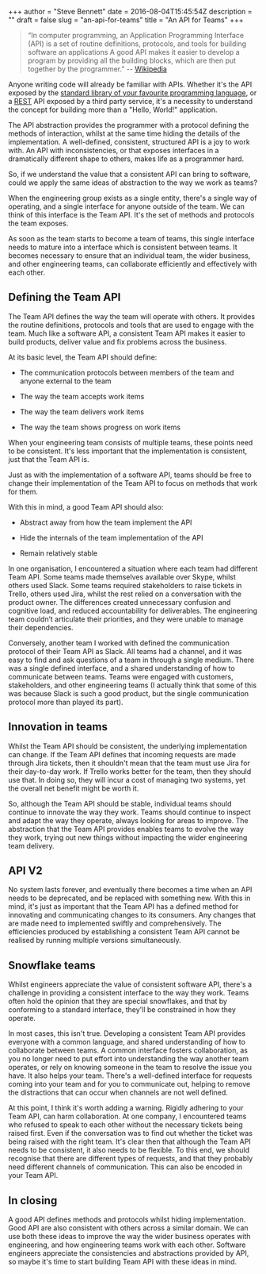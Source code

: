 +++
author = "Steve Bennett"
date = 2016-08-04T15:45:54Z
description = ""
draft = false
slug = "an-api-for-teams"
title = "An API for Teams"
+++

> “In computer programming, an Application Programming Interface (API) is a set of routine definitions, protocols, and tools for building software an applications A good API makes it easier to develop a program by providing all the building blocks, which are then put together by the programmer.”
> -- [Wikipedia](https://en.wikipedia.org/wiki/Application_programming_interface)

Anyone writing code will already be familiar with APIs. Whether it's the API exposed by the [standard library of your favourite programming language](https://docs.oracle.com/javase/8/docs/api/), or a [REST](https://en.wikipedia.org/wiki/Representational_state_transfer) API exposed by a third party service, it's a necessity to understand the concept for building more than a "Hello, World!" application.

The API abstraction provides the programmer with a protocol defining the methods of interaction, whilst at the same time hiding the details of the implementation. A well-defined, consistent, structured API is a joy to work with. An API with inconsistencies, or that exposes interfaces in a dramatically different shape to others, makes life as a programmer hard.

So, if we understand the value that a consistent API can bring to software, could we apply the same ideas of abstraction to the way we work as teams?

When the engineering group exists as a single entity, there's a single way of operating, and a single interface for anyone outside of the team. We can think of this interface is the Team API. It's the set of methods and protocols the team exposes.

As soon as the team starts to become a team of teams, this single interface needs to mature into a interface which is consistent between teams. It becomes necessary to ensure that an individual team, the wider business, and other engineering teams, can collaborate efficiently and effectively with each other.

## Defining the Team API
The Team API defines the way the team will operate with others. It provides the routine definitions, protocols and tools that are used to engage with the team. Much like a software API, a consistent Team API makes it easier to build products, deliver value and fix problems across the business.

At its basic level, the Team API should define:


- The communication protocols between members of the team and anyone external to the team

- The way the team accepts work items

- The way the team delivers work items

- The way the team shows progress on work items

When your engineering team consists of multiple teams, these points need to be consistent. It's less important that the implementation is consistent, just that the Team API is.

Just as with the implementation of a software API, teams should be free to change their implementation of the Team API to focus on methods that work for them.

With this in mind, a good Team API should also:


- Abstract away from how the team implement the API

- Hide the internals of the team implementation of the API

- Remain relatively stable


In one organisation, I encountered a situation where each team had different Team API. Some teams made themselves available over Skype, whilst others used Slack. Some teams required stakeholders to raise tickets in Trello, others used Jira, whilst the rest relied on a conversation with the product owner. The differences created unnecessary confusion and cognitive load, and reduced accountability for deliverables. The engineering team couldn’t articulate their priorities, and they were unable to manage their dependencies.

Conversely, another team I worked with defined the communication protocol of their Team API as Slack. All teams had a channel, and it was easy to find and ask questions of a team in through a single medium. There was a single defined interface, and a shared understanding of how to communicate between teams. Teams were engaged with customers, stakeholders, and other engineering teams (I actually think that some of this was because Slack is such a good product, but the single communication protocol more than played its part).

## Innovation in teams
Whilst the Team API should be consistent, the underlying implementation can change. If the Team API defines that incoming requests are made through Jira tickets, then it shouldn't mean that the team must use Jira for their day-to-day work. If Trello works better for the team, then they should use that. In doing so, they will incur a cost of managing two systems, yet the overall net benefit might be worth it.

So, although the Team API should be stable, individual teams should continue to innovate the way they work. Teams should continue to inspect and adapt the way they operate, always looking for areas to improve. The abstraction that the Team API provides enables teams to evolve the way they work, trying out new things without impacting the wider engineering team delivery.

## API V2
No system lasts forever, and eventually there becomes a time when an API needs to be deprecated, and be replaced with something new. With this in mind, it's just as important that the Team API has a defined method for innovating and communicating changes to its consumers. Any changes that are made need to implemented swiftly and comprehensively. The efficiencies produced by establishing a consistent Team API cannot be realised by running multiple versions simultaneously.

## Snowflake teams
Whilst engineers appreciate the value of consistent software API, there's a challenge in providing a consistent interface to the way they work. Teams often hold the opinion that they are special snowflakes, and that by conforming to a standard interface, they'll be constrained in how they operate.

In most cases, this isn't true. Developing a consistent Team API provides everyone with a common language, and shared understanding of how to collaborate between teams. A common interface fosters collaboration, as you no longer need to put effort into understanding the way another team operates, or rely on knowing someone in the team to resolve the issue you have. It also helps your team. There's a well-defined interface for requests coming into your team and for you to communicate out, helping to remove the distractions that can occur when channels are not well defined.

At this point, I think it's worth adding a warning. Rigidly adhering to your Team API, can harm collaboration. At one company, I encountered teams who refused to speak to each other without the necessary tickets being raised first. Even if the conversation was to find out whether the ticket was being raised with the right team. It's clear then that although the Team API needs to be consistent, it also needs to be flexible. To this end, we should recognise that there are different types of requests, and that they probably need different channels of communication. This can also be encoded in your Team API.

## In closing
A good API defines methods and protocols whilst hiding implementation. Good API are also consistent with others across a similar domain. We can use both these ideas to improve the way the wider business operates with engineering, and how engineering teams work with each other. Software engineers appreciate the consistencies and abstractions provided by API, so maybe it's time to start building Team API with these ideas in mind.
